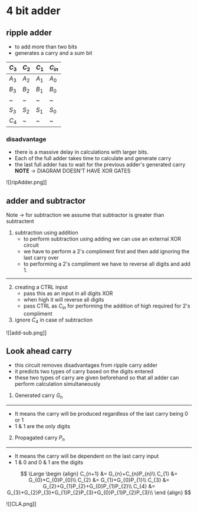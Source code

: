 # 4 bit adder
## ripple adder
- to add more than two bits
- generates a carry and a sum bit

|$C_{3}$|$C_{2}$|$C_{1}$|$C_{in}$|
|--|--|--|--|
|$A_{3}$|$A_{2}$|$A_{1}$|$A_{0}$|
|$B_{3}$|$B_{2}$|$B_{1}$|$B_{0}$|
|~|~|~|~|
|$S_{3}$|$S_{2}$|$S_{1}$|$S_{0}$|
|$C_{4}$|~|~|~|

###  disadvantage
- there is a massive delay in calculations with larger bits.
- Each of the full adder takes time to calculate and generate carry
- the last full adder has to wait for the previous adder's generated carry
	**NOTE** -> DIAGRAM DOESN'T HAVE XOR GATES

![[ripAdder.png]]

## adder and subtractor
Note -> for subtraction we assume that subtractor is greater than subtractent
1. subtraction using addition
    - to perform subtraction using adding we can use an external XOR circuit
    - we have to perform a 2's compliment first and then add ignoring the last carry over
    - to performing a 2's compliment we have to reverse all digits and add 1.
----
2. creating a CTRL input
    - pass this as an input in all digits XOR
    - when high it will reverse all digits
    - pass CTRL as $C_{in}$ for performing the addition of high required for 2's compliment
3. ignore $C_{4}$ in case of subtraction

![[add-sub.png]]

## Look ahead carry

- this circuit removes disadvantages from ripple carry adder
- it predicts two types of carry based on the digits entered
- these two types of carry are given beforehand so that all adder can perform calculation simultaneously

1. Generated carry $G_{n}$
---
- It means the carry will be produced regardless of the last carry being 0 or 1
- 1 & 1 are the only digits

2. Propagated carry $P_{n}$
---
- It means the carry will be dependent on the last carry input
- 1 & 0 and 0 & 1 are the digits

$$ \Large
\begin {align}
C_{n+1} &= G_{n}+C_{n}P_{n}\\
C_{1} &= G_{0}+C_{0}P_{0}\\
C_{2} &= G_{1}+G_{0}P_{1}\\
C_{3} &= G_{2}+G_{1}P_{2}+G_{0}P_{1}P_{2}\\
C_{4} &= G_{3}+G_{2}P_{3}+G_{1}P_{2}P_{3}+G_{0}P_{1}P_{2}P_{3}\\
\end {align}
$$


![[CLA.png]]
